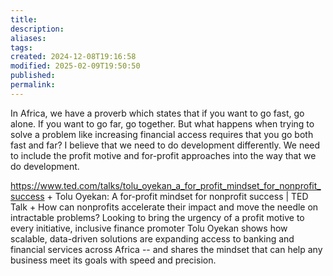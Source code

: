 ```yaml
---
title: 
description: 
aliases: 
tags: 
created: 2024-12-08T19:16:58
modified: 2025-02-09T19:50:50
published: 
permalink: 
---
```




In Africa, we have a proverb which states that if you want to go fast, go alone. If you want to go far, go together. But what happens when trying to solve a problem like increasing financial access requires that you go both fast and far? I believe that we need to do development differently. We need to include the profit motive and for-profit approaches into the way that we do development.

https://www.ted.com/talks/tolu_oyekan_a_for_profit_mindset_for_nonprofit_success + Tolu Oyekan: A for-profit mindset for nonprofit success | TED Talk + How can nonprofits accelerate their impact and move the needle on intractable problems? Looking to bring the urgency of a profit motive to every initiative, inclusive finance promoter Tolu Oyekan shows how scalable, data-driven solutions are expanding access to banking and financial services across Africa -- and shares the mindset that can help any business meet its goals with speed and precision.
